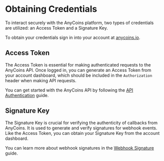 # Obtaining Credentials

To interact securely with the AnyCoins platform, two types of credentials are utilized: an Access Token and a Signature Key.

To obtain your credentials sign in into your account at [anycoins.io](https://anycoins.io).

## Access Token

The Access Token is essential for making authenticated requests to the AnyCoins API. Once logged in, you can generate an Access Token from your account dashboard, which should be included in the `Authorization` header when making API requests.

You can get started with the AnyCoins API by following the [API Authentication](./authentication.md) guide.

## Signature Key

The Signature Key is crucial for verifying the authenticity of callbacks from AnyCoins. It is used to generate and verify signatures for webhook events. Like the Access Token, you can obtain your Signature Key from the account dashboard.

You can learn more about webhook signatures in the [Webhook Signature](../webhooks/signature.md) guide.
